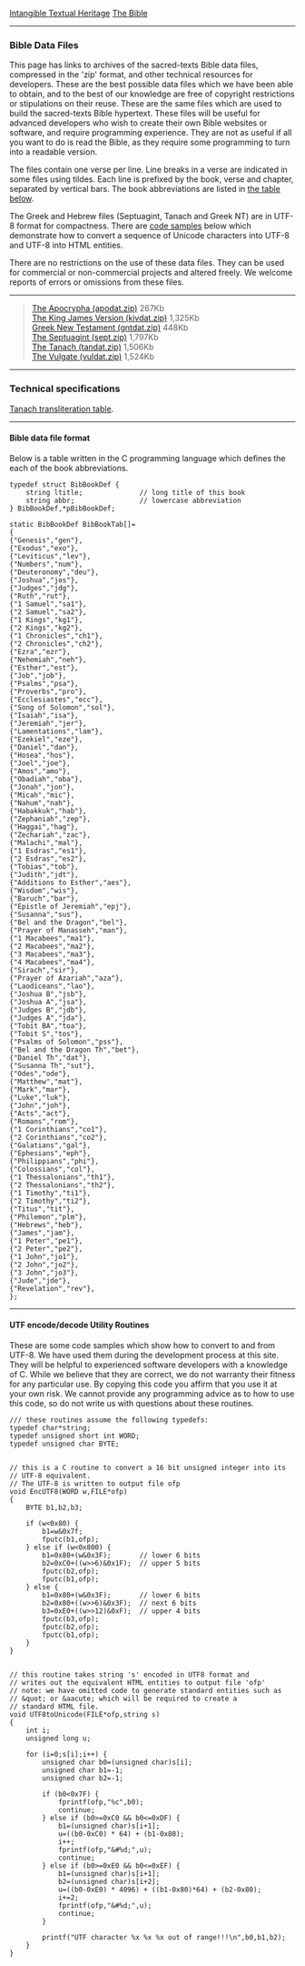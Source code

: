 [Intangible Textual Heritage](../../index) [The Bible](../index)

------------------------------------------------------------------------

### Bible Data Files

This page has links to archives of the sacred-texts Bible data files,
compressed in the 'zip' format, and other technical resources for
developers. These are the best possible data files which we have been
able to obtain, and to the best of our knowledge are free of copyright
restrictions or stipulations on their reuse. These are the same files
which are used to build the sacred-texts Bible hypertext. These files
will be useful for advanced developers who wish to create their own
Bible websites or software, and require programming experience. They are
not as useful if all you want to do is read the Bible, as they require
some programming to turn into a readable version.

The files contain one verse per line. Line breaks in a verse are
indicated in some files using tildes. Each line is prefixed by the book,
verse and chapter, separated by vertical bars. The book abbreviations
are listed in [the table below](#bibtab).

The Greek and Hebrew files (Septuagint, Tanach and Greek NT) are in
UTF-8 format for compactness. There are [code samples](#utf8code) below
which demonstrate how to convert a sequence of Unicode characters into
UTF-8 and UTF-8 into HTML entities.

There are no restrictions on the use of these data files. They can be
used for commercial or non-commercial projects and altered freely. We
welcome reports of errors or omissions from these files.

------------------------------------------------------------------------

> [The Apocrypha (apodat.zip)](apodat.zip) 267Kb  
> [The King James Version (kjvdat.zip)](kjvdat.zip) 1,325Kb  
> [Greek New Testament (gntdat.zip)](gntdat.zip) 448Kb  
> [The Septuagint (sept.zip)](sept.zip) 1,797Kb  
> [The Tanach (tandat.zip)](tandat.zip) 1,506Kb  
> [The Vulgate (vuldat.zip)](vuldat.zip) 1,524Kb  

------------------------------------------------------------------------

### Technical specifications

[Tanach transliteration table](tanxlit).

------------------------------------------------------------------------

<span id="bibtab"></span>

#### Bible data file format

Below is a table written in the C programming language which defines the
each of the book abbreviations.


    typedef struct BibBookDef {
        string ltitle;              // long title of this book
        string abbr;                // lowercase abbreviation
    } BibBookDef,*pBibBookDef;

    static BibBookDef BibBookTab[]=
    {
    {"Genesis","gen"},
    {"Exodus","exo"},
    {"Leviticus","lev"},
    {"Numbers","num"},
    {"Deuteronomy","deu"},
    {"Joshua","jos"},
    {"Judges","jdg"},
    {"Ruth","rut"},
    {"1 Samuel","sa1"},
    {"2 Samuel","sa2"},
    {"1 Kings","kg1"},
    {"2 Kings","kg2"},
    {"1 Chronicles","ch1"},
    {"2 Chronicles","ch2"},
    {"Ezra","ezr"},
    {"Nehemiah","neh"},
    {"Esther","est"},
    {"Job","job"},
    {"Psalms","psa"},
    {"Proverbs","pro"},
    {"Ecclesiastes","ecc"},
    {"Song of Solomon","sol"},
    {"Isaiah","isa"},
    {"Jeremiah","jer"},
    {"Lamentations","lam"},
    {"Ezekiel","eze"},
    {"Daniel","dan"},
    {"Hosea","hos"},
    {"Joel","joe"},
    {"Amos","amo"},
    {"Obadiah","oba"},
    {"Jonah","jon"},
    {"Micah","mic"},
    {"Nahum","nah"},
    {"Habakkuk","hab"},
    {"Zephaniah","zep"},
    {"Haggai","hag"},
    {"Zechariah","zac"},
    {"Malachi","mal"},
    {"1 Esdras","es1"},
    {"2 Esdras","es2"},
    {"Tobias","tob"},
    {"Judith","jdt"},
    {"Additions to Esther","aes"},
    {"Wisdom","wis"},
    {"Baruch","bar"},
    {"Epistle of Jeremiah","epj"},
    {"Susanna","sus"},
    {"Bel and the Dragon","bel"},
    {"Prayer of Manasseh","man"},
    {"1 Macabees","ma1"},
    {"2 Macabees","ma2"},
    {"3 Macabees","ma3"},
    {"4 Macabees","ma4"},
    {"Sirach","sir"},
    {"Prayer of Azariah","aza"},
    {"Laodiceans","lao"},
    {"Joshua B","jsb"},
    {"Joshua A","jsa"},
    {"Judges B","jdb"},
    {"Judges A","jda"},
    {"Tobit BA","toa"},
    {"Tobit S","tos"},
    {"Psalms of Solomon","pss"},
    {"Bel and the Dragon Th","bet"},
    {"Daniel Th","dat"},
    {"Susanna Th","sut"},
    {"Odes","ode"},
    {"Matthew","mat"},
    {"Mark","mar"},
    {"Luke","luk"},
    {"John","joh"},
    {"Acts","act"},
    {"Romans","rom"},
    {"1 Corinthians","co1"},
    {"2 Corinthians","co2"},
    {"Galatians","gal"},
    {"Ephesians","eph"},
    {"Philippians","phi"},
    {"Colossians","col"},
    {"1 Thessalonians","th1"},
    {"2 Thessalonians","th2"},
    {"1 Timothy","ti1"},
    {"2 Timothy","ti2"},
    {"Titus","tit"},
    {"Philemon","plm"},
    {"Hebrews","heb"},
    {"James","jam"},
    {"1 Peter","pe1"},
    {"2 Peter","pe2"},
    {"1 John","jo1"},
    {"2 John","jo2"},
    {"3 John","jo3"},
    {"Jude","jde"},
    {"Revelation","rev"},
    };

------------------------------------------------------------------------

#### UTF encode/decode Utility Routines

<span id="utf8code"></span>

These are some code samples which show how to convert to and from UTF-8.
We have used them during the development process at this site. They will
be helpful to experienced software developers with a knowledge of C.
While we believe that they are correct, we do not warranty their fitness
for any particular use. By copying this code you affirm that you use it
at your own risk. We cannot provide any programming advice as to how to
use this code, so do not write us with questions about these routines.

    /// these routines assume the following typedefs:
    typedef char*string;
    typedef unsigned short int WORD;
    typedef unsigned char BYTE;


    // this is a C routine to convert a 16 bit unsigned integer into its
    // UTF-8 equivalent.
    // The UTF-8 is written to output file ofp
    void EncUTF8(WORD w,FILE*ofp)
    {
        BYTE b1,b2,b3;

        if (w<0x80) {
            b1=w&0x7f;
            fputc(b1,ofp);
        } else if (w<0x800) {
            b1=0x80+(w&0x3F);       // lower 6 bits
            b2=0xC0+((w>>6)&0x1F);  // upper 5 bits
            fputc(b2,ofp);
            fputc(b1,ofp);
        } else {
            b1=0x80+(w&0x3F);       // lower 6 bits
            b2=0x80+((w>>6)&0x3F);  // next 6 bits
            b3=0xE0+((w>>12)&0xF);  // upper 4 bits
            fputc(b3,ofp);
            fputc(b2,ofp);
            fputc(b1,ofp);
        }
    }


    // this routine takes string 's' encoded in UTF8 format and
    // writes out the equivalent HTML entities to output file 'ofp'
    // note: we have omitted code to generate standard entities such as
    // &quot; or &aacute; which will be required to create a
    // standard HTML file.
    void UTF8toUnicode(FILE*ofp,string s)
    {
        int i;
        unsigned long u;

        for (i=0;s[i];i++) {
            unsigned char b0=(unsigned char)s[i];
            unsigned char b1=-1;
            unsigned char b2=-1;

            if (b0<0x7F) {
                fprintf(ofp,"%c",b0);
                continue;
            } else if (b0>=0xC0 && b0<=0xDF) {
                b1=(unsigned char)s[i+1];
                u=((b0-0xC0) * 64) + (b1-0x80);
                i++;
                fprintf(ofp,"&#%d;",u);
                continue;
            } else if (b0>=0xE0 && b0<=0xEF) {
                b1=(unsigned char)s[i+1];
                b2=(unsigned char)s[i+2];
                u=((b0-0xE0) * 4096) + ((b1-0x80)*64) + (b2-0x80);
                i+=2;
                fprintf(ofp,"&#%d;",u);
                continue;
            }

            printf("UTF character %x %x %x out of range!!!\n",b0,b1,b2);
        }
    }
